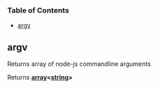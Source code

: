 <!-- Generated by documentation.js. Update this documentation by updating the source code. -->

### Table of Contents

-   [argv][1]

## argv

Returns array of node-js commandline arguments

Returns **[array][2]&lt;[string][3]>** 

[1]: #argv

[2]: https://developer.mozilla.org/docs/Web/JavaScript/Reference/Global_Objects/Array

[3]: https://developer.mozilla.org/docs/Web/JavaScript/Reference/Global_Objects/String
